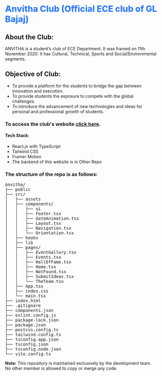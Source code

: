 # <span style= "font-weight:800; color:#2E7BFF">Anvitha Club (Official ECE club of GL Bajaj)</span>

## About the Club:
ANVITHA is a student’s club of ECE Department. It was framed on 11th November 2020. It has Cultural, Technical, Sports and Social/Environmental segments.

## Objective of Club:
- To provide a platform for the students to bridge the gap between innovation and execution.
- To provide students the exposure to compete with the global challenges.
- To introduce the advancement of new technologies and ideas for personal and professional growth of students.

### To access the club's website [click here](https://anvithaclubglbajaj.netlify.app).


#### Tech Stack:
- React.js with TypeScript
- Tailwind CSS
- Framer Motion
- The backend of this website is in Other Repo

### The structure of the repo is as follows:

<pre>Anvitha/
├── public
├── src/
│   ├── assets
│   ├── components/
│   │   ├── ui
│   │   ├── Footer.tsx
│   │   ├── GateAnimation.tsx
│   │   ├── Layout.tsx
│   │   ├── Navigation.tsx
│   │   └── Orientation.tsx
│   ├── hooks
│   ├── lib
│   ├── pages/
│   │   ├── EventGallery.tsx
│   │   ├── Events.tsx
│   │   ├── HallOfFame.tsx
│   │   ├── Home.tsx
│   │   ├── NotFound.tsx
│   │   ├── SubmitIdeas.tsx
│   │   └── TheTeam.tsx
│   ├── App.tsx
│   ├── index.css
│   └── main.tsx
├── index.html
├── .gitignore
├── components.json
├── eslint.config.js
├── package-lock.json
├── package.json
├── postcss.config.ts
├── tailwind.config.ts
├── tsconfig.app.json
├── tsconfig.json
├── tsconfig.node.json
└── vite.config.ts</pre>

**Note:** This repository is maintained exclusively by the development team. No other member is allowed to copy or merge any code.
